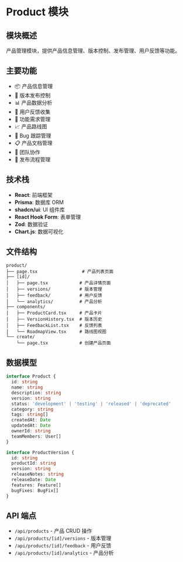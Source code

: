 # Product 模块

## 模块概述
产品管理模块，提供产品信息管理、版本控制、发布管理、用户反馈等功能。

## 主要功能
- 📦 产品信息管理
- 🔄 版本发布控制
- 📊 产品数据分析
- 💬 用户反馈收集
- 🎯 功能需求管理
- 📈 产品路线图
- 🐛 Bug 跟踪管理
- 📋 产品文档管理
- 👥 团队协作
- 🚀 发布流程管理

## 技术栈
- **React**: 前端框架
- **Prisma**: 数据库 ORM
- **shadcn/ui**: UI 组件库
- **React Hook Form**: 表单管理
- **Zod**: 数据验证
- **Chart.js**: 数据可视化

## 文件结构
```
product/
├── page.tsx                 # 产品列表页面
├── [id]/
│   ├── page.tsx            # 产品详情页面
│   ├── versions/           # 版本管理
│   ├── feedback/           # 用户反馈
│   └── analytics/          # 产品分析
├── components/
│   ├── ProductCard.tsx     # 产品卡片
│   ├── VersionHistory.tsx  # 版本历史
│   ├── FeedbackList.tsx    # 反馈列表
│   └── RoadmapView.tsx     # 路线图视图
└── create/
    └── page.tsx            # 创建产品页面
```

## 数据模型
```typescript
interface Product {
  id: string
  name: string
  description: string
  version: string
  status: 'development' | 'testing' | 'released' | 'deprecated'
  category: string
  tags: string[]
  createdAt: Date
  updatedAt: Date
  ownerId: string
  teamMembers: User[]
}

interface ProductVersion {
  id: string
  productId: string
  version: string
  releaseNotes: string
  releaseDate: Date
  features: Feature[]
  bugFixes: BugFix[]
}
```

## API 端点
- `/api/products` - 产品 CRUD 操作
- `/api/products/[id]/versions` - 版本管理
- `/api/products/[id]/feedback` - 用户反馈
- `/api/products/[id]/analytics` - 产品分析